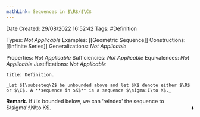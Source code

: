 ```yaml
---
mathLink: Sequences in $\R$/$\C$
---
```


<div class="topSpace"></div>

Date Created: 29/08/2022 16:52:42
Tags: #Definition

Types: _Not Applicable_
Examples: [[Geometric Sequence]]
Constructions: [[Infinite Series]]
Generalizations: _Not Applicable_

Properties: _Not Applicable_
Sufficiencies: _Not Applicable_
Equivalences: _Not Applicable_
Justifications: _Not Applicable_

``` ad-Definition
title: Definition.

_Let $I\subseteq\Z$ be unbounded above and let $K$ denote either $\R$ or $\C$. A **sequence in $K$** is a sequence $\sigma:I\to K$._

```

**Remark.** If $I$ is bounded below, we can $\textrm{`}$reindex$\textrm{'}$ the sequence to $\sigma':\N\to K$.<span style="float:right;">$\blacklozenge$</span>
